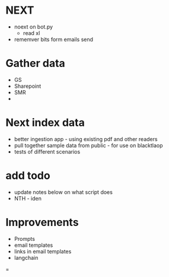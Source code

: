 

# NEXT
* noext on bot.py
	* read xl
* rememver bits form emails send

# Gather data
* GS
* Sharepoint
* SMR
* 

# Next index data
* better ingestion app - using existing pdf and other readers
* pull together sample data from public - for use on blacktlaop
* tests of different scenarios

# add todo
* update notes below on what script does
* NTH - iden

# Improvements
* Prompts
* email templates
* links in email templates
* langchain



=

